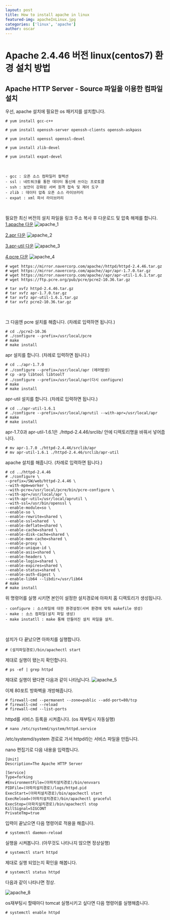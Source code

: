 ```yaml
---
layout: post
title: How to install apache in linux
featured-img: apacheInLinux.jpg
categories: ['linux', 'apache']
author: oscar
---
```


# Apache 2.4.46 버전 linux(centos7) 환경 설치 방법

## Apache HTTP Server - Source 파일을 이용한 컴파일 설치

우선, apache 설치에 필요한 os 패키지를 설치합니다.
```
# yum install gcc-c++

# yum install openssh-server openssh-clients openssh-askpass

# yum install openssl openssl-devel

# yum install zlib-devel

# yum install expat-devel
```
<br>

```
- gcc : 오픈 소스 컴파일러 컬렉션 
- ssl : 네트워크를 통한 데이터 통신에 쓰이는 프로토콜
- ssh : 보안이 강화된 서버 원격 접속 및 제어 도구
- zlib : 데이터 압축 오픈 소스 라이브러리
- expat : xml 파서 라이브러리
```
<br>

필요한 최신 버전의 설치 파일을 링크 주소 복사 후 다운로드 및 압축 해제를 합니다.<br>
[1.apache 다운](http://httpd.apache.org/download.cgi#apache24)
![apache_1](../image/oscar/2021-04-29/1.png)

[2.apr 다운](https://apr.apache.org/download.cgi)
![apache_2](../image/oscar/2021-04-29/2.png)

[3.apr-util 다운](https://apr.apache.org/download.cgi)
![apache_3](../image/oscar/2021-04-29/3.png)

[4.pcre 다운](https://ftp.pcre.org/pub/pcre/)
![apache_4](../image/oscar/2021-04-29/4.png)

```
# wget https://mirror.navercorp.com/apache//httpd/httpd-2.4.46.tar.gz
# wget https://mirror.navercorp.com/apache//apr/apr-1.7.0.tar.gz
# wget https://mirror.navercorp.com/apache//apr/apr-util-1.6.1.tar.gz
# wget https://ftp.pcre.org/pub/pcre/pcre2-10.36.tar.gz

# tar xvfz httpd-2.4.46.tar.gz
# tar xvfz apr-1.7.0.tar.gz
# tar xvfz apr-util-1.6.1.tar.gz
# tar xvfz pcre2-10.36.tar.gz
```
<br>

그 다음엔 pcre 설치를 해줍니다. (차례로 입력하면 됩니다.)
```
# cd ./pcre2-10.36
# ./configure --prefix=/usr/local/pcre
# make
# make install
```

apr 설치를 합니다. (차례로 입력하면 됩니다.)
```
# cd ../apr-1.7.0
# ./configure --prefix=/usr/local/apr (에러발생)
# cp -arp libtool libtoolT
# ./configure --prefix=/usr/local/apr(다시 configure)
# make
# make install
```

apr-util 설치를 합니다. (차례로 입력하면 됩니다.)
```
# cd ../apr-util-1.6.1
# ./configure --prefix=/usr/local/aprutil --with-apr=/usr/local/apr
# make
# make install
```

apr-1.7.0과 apr-util-1.6.1은 ./httpd-2.4.46/srclib/ 안에 디렉토리명을 바꿔서 넣어줍니다.
```
# mv apr-1.7.0 ./httpd-2.4.46/srclib/apr
# mv apr-util-1.6.1 ./httpd-2.4.46/srclib/apr-util
```

apache 설치를 해줍니다. (차례로 입력하면 됩니다.)
```
# cd ../httpd-2.4.46
# ./configure \
--prefix=/SW/web/httpd-2.4.46 \
--with-mpm=worker \
--with-pcre=/usr/local/pcre/bin/pcre-configure \
--with-apr=/usr/local/apr \
--with-apr-util=/usr/local/aprutil \
--with-ssl=/usr/bin/openssl \
--enable-module=so \
--enable-so \
--enable-rewrite=shared \
--enable-ssl=shared  \
--enable-deflate=shared \
--enable-cache=shared \
--enable-disk-cache=shared \
--enable-mem-cache=shared \
--enable-proxy \
--enable-unique-id \
--enable-asis=shared \
--enable-headers \
--enable-logio=shared \
--enable-expires=shared \
--enable-status=shared \
--enable-auth-digest \
--enable-lib64 --libdir=/usr/lib64
# make 
# make install
```
위 명령어를 실행 시키면 본인이 설정한 설치경로에 아파치 홈 디렉토리가 생성됩니다.
<br>
```
- configure : 소스파일에 대한 환경설정(서버 환경에 맞춰 makefile 생성)
- make : 소스 컴파일(설치 파일 생성)
- make instatll : make 통해 만들어진 설치 파일을 설치.
```
<br>

설치가 다 끝났으면 아파치를 실행합니다.
```
# (설치파일경로)/bin/apachectl start
```

제대로 실행이 됐는지 확인합니다.
```
# ps -ef | grep httpd
```
제대로 실행이 됐다면 다음과 같이 나타납니다.
![apache_5](../image/oscar/2021-04-29/5.png)

이제 80포트 방화벽을 개방해줍니다.
```
# firewall-cmd --permanent --zone=public --add-port=80/tcp 
# firewall-cmd --reload 
# firewall-cmd --list-ports
```

httpd를 서비스 등록을 시켜줍니다. (os 재부팅시 자동실행)
```
# nano /etc/systemd/system/httpd.service
```
/etc/systemd/system 경로로 가서 httpd라는 서비스 파일을 만듭니다.

nano 편집기로 다음 내용을 입력합니다.

```
[Unit]
Description=The Apache HTTP Server

[Service]
Type=forking
#EnvironmentFile=(아파치설치경로)/bin/envvars
PIDFile=(아파치설치경로)/logs/httpd.pid
ExecStart=(아파치설치경로)/bin/apachectl start
ExecReload=(아파치설치경로)/bin/apachectl graceful
ExecStop=(아파치설치경로)/bin/apachectl stop
KillSignal=SIGCONT
PrivateTmp=true
```
입력이 끝났으면 다음 명령어로 적용을 해줍니다.
```
# systemctl daemon-reload
```

실행을 시켜봅니다. (아무것도 나타나지 않으면 정상실행)
```
# systemctl start httpd
```

제대로 실행 되었는지 확인을 해봅니다.
```
# systemctl status httpd
```

다음과 같이 나타나면 정상.

![apache_8](../image/oscar/2021-04-29/8.png)

os재부팅시 할때마다 tomcat 실행시키고 싶다면 다음 명령어를 실행해줍니다.
```
# systemctl enable httpd
```